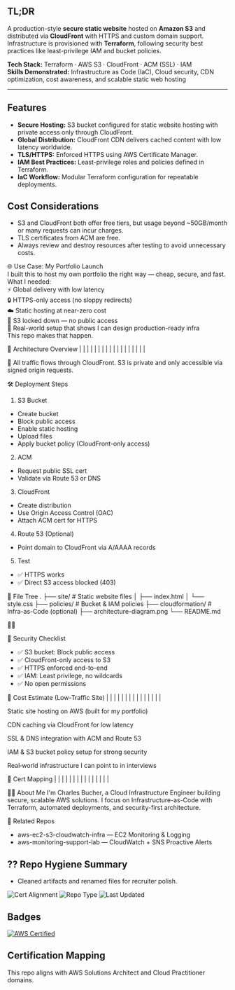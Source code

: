 ## TL;DR
A production-style **secure static website** hosted on **Amazon S3** and distributed via **CloudFront** with HTTPS and custom domain support.  
Infrastructure is provisioned with **Terraform**, following security best practices like least-privilege IAM and bucket policies.  

**Tech Stack:** Terraform · AWS S3 · CloudFront · ACM (SSL) · IAM  
**Skills Demonstrated:** Infrastructure as Code (IaC), Cloud security, CDN optimization, cost awareness, and scalable static web hosting  

---

## Features
- **Secure Hosting:** S3 bucket configured for static website hosting with private access only through CloudFront.  
- **Global Distribution:** CloudFront CDN delivers cached content with low latency worldwide.  
- **TLS/HTTPS:** Enforced HTTPS using AWS Certificate Manager.  
- **IAM Best Practices:** Least-privilege roles and policies defined in Terraform.  
- **IaC Workflow:** Modular Terraform configuration for repeatable deployments.  

## Cost Considerations
- S3 and CloudFront both offer free tiers, but usage beyond ~50GB/month or many requests can incur charges.  
- TLS certificates from ACM are free.  
- Always review and destroy resources after testing to avoid unnecessary costs.


🌐 Use Case: My Portfolio Launch  
I built this to host my own portfolio the right way — cheap, secure, and fast.  
What I needed:  
⚡ Global delivery with low latency  
🔒 HTTPS-only access (no sloppy redirects)  
☁️ Static hosting at near-zero cost  
🚫 S3 locked down — no public access  
🧠 Real-world setup that shows I can design production-ready infra  
This repo makes that happen.


🧱 Architecture Overview
|  |  | 
|  |  | 
|  |  | 
|  |  | 
|  |  | 
|  |  | 


📌 All traffic flows through CloudFront. S3 is private and only accessible via signed origin requests.

🛠️ Deployment Steps
1. S3 Bucket
- Create bucket
- Block public access
- Enable static hosting
- Upload files
- Apply bucket policy (CloudFront-only access)
2. ACM
- Request public SSL cert
- Validate via Route 53 or DNS
3. CloudFront
- Create distribution
- Use Origin Access Control (OAC)
- Attach ACM cert for HTTPS
4. Route 53 (Optional)
- Point domain to CloudFront via A/AAAA records
5. Test
- ✅ HTTPS works
- ✅ Direct S3 access blocked (403)

📁 File Tree
.
├── site/                  # Static website files
│   ├── index.html
│   └── style.css
├── policies/              # Bucket & IAM policies
├── cloudformation/        # Infra-as-Code (optional)
├── architecture-diagram.png
└── README.md



🔐 Security Checklist
- ✅ S3 bucket: Block public access
- ✅ CloudFront-only access to S3
- ✅ HTTPS enforced end-to-end
- ✅ IAM: Least privilege, no wildcards
- ✅ No open permissions

💸 Cost Estimate (Low-Traffic Site)
|  |  | 
|  |  | 
|  |  | 
|  |  | 
|  |  | 


Static site hosting on AWS (built for my portfolio)

CDN caching via CloudFront for low latency

SSL & DNS integration with ACM and Route 53

IAM & S3 bucket policy setup for strong security

Real‑world infrastructure I can point to in interviews



🧭 Cert Mapping
|  |  | 
|  |  | 
|  |  | 
|  |  | 
|  |  | 



🧑‍💻 About Me
I'm Charles Bucher, a Cloud Infrastructure Engineer building secure, scalable AWS solutions. I focus on Infrastructure-as-Code with Terraform, automated deployments, and security-first architecture.

🔗 Related Repos
- aws-ec2-s3-cloudwatch-infra — EC2 Monitoring & Logging
- aws-monitoring-support-lab — CloudWatch + SNS Proactive Alerts

## ?? Repo Hygiene Summary
- Cleaned artifacts and renamed files for recruiter polish.


<!-- Badges -->
![Cert Alignment](https://img.shields.io/badge/cert-AWS-blue)
![Repo Type](https://img.shields.io/badge/type-Infrastructure-green)
![Last Updated](https://img.shields.io/badge/updated-2025--09--30-orange)


## Badges
[![AWS Certified](https://img.shields.io/badge/AWS-Certified-blue)](https://aws.amazon.com/certification/)

## Certification Mapping
This repo aligns with AWS Solutions Architect and Cloud Practitioner domains.
